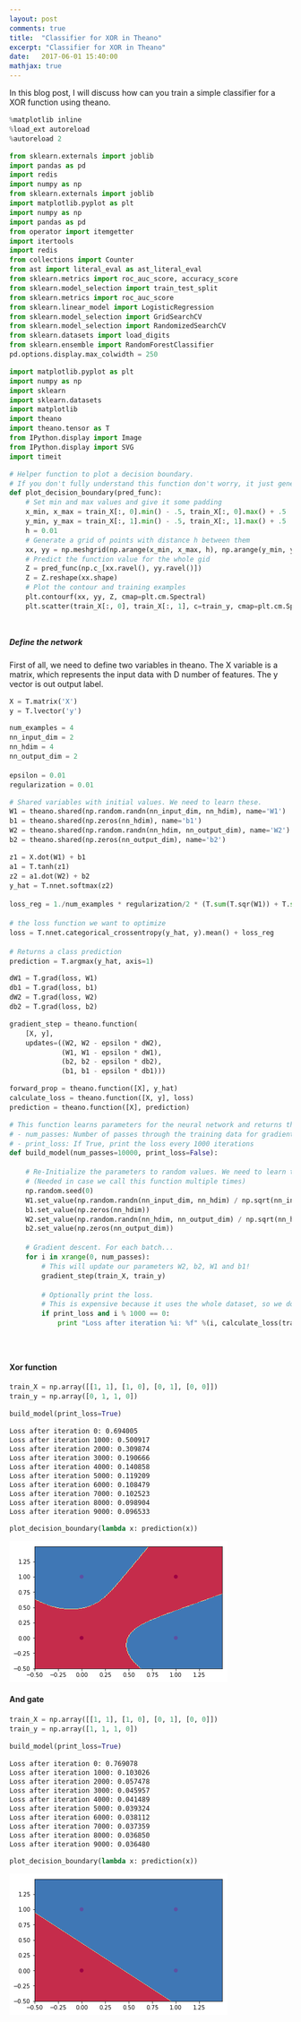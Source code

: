 ```yaml
---
layout: post
comments: true
title:  "Classifier for XOR in Theano"
excerpt: "Classifier for XOR in Theano"
date:   2017-06-01 15:40:00
mathjax: true
---
```


In this blog post, I will discuss how can you train a simple classifier for a XOR function using theano. 


```python
%matplotlib inline
%load_ext autoreload
%autoreload 2
```


```python
from sklearn.externals import joblib
import pandas as pd
import redis
import numpy as np 
from sklearn.externals import joblib
import matplotlib.pyplot as plt
import numpy as np 
import pandas as pd 
from operator import itemgetter
import itertools
import redis
from collections import Counter
from ast import literal_eval as ast_literal_eval
from sklearn.metrics import roc_auc_score, accuracy_score
from sklearn.model_selection import train_test_split
from sklearn.metrics import roc_auc_score
from sklearn.linear_model import LogisticRegression
from sklearn.model_selection import GridSearchCV
from sklearn.model_selection import RandomizedSearchCV
from sklearn.datasets import load_digits
from sklearn.ensemble import RandomForestClassifier
pd.options.display.max_colwidth = 250
```


```python
import matplotlib.pyplot as plt
import numpy as np
import sklearn
import sklearn.datasets
import matplotlib
import theano
import theano.tensor as T
from IPython.display import Image
from IPython.display import SVG
import timeit
```


```python
# Helper function to plot a decision boundary.
# If you don't fully understand this function don't worry, it just generates the contour plot.
def plot_decision_boundary(pred_func):
    # Set min and max values and give it some padding
    x_min, x_max = train_X[:, 0].min() - .5, train_X[:, 0].max() + .5
    y_min, y_max = train_X[:, 1].min() - .5, train_X[:, 1].max() + .5
    h = 0.01
    # Generate a grid of points with distance h between them
    xx, yy = np.meshgrid(np.arange(x_min, x_max, h), np.arange(y_min, y_max, h))
    # Predict the function value for the whole gid
    Z = pred_func(np.c_[xx.ravel(), yy.ravel()])
    Z = Z.reshape(xx.shape)
    # Plot the contour and training examples
    plt.contourf(xx, yy, Z, cmap=plt.cm.Spectral)
    plt.scatter(train_X[:, 0], train_X[:, 1], c=train_y, cmap=plt.cm.Spectral)
```


```python

```


```python

```

##### Define the network 

First of all, we need to define two variables in theano. The X variable is a matrix, which represents the input data with D number of features. The y vector is out output label. 


```python
X = T.matrix('X')
y = T.lvector('y')
```


```python
num_examples = 4
nn_input_dim = 2
nn_hdim = 4
nn_output_dim = 2

epsilon = 0.01
regularization = 0.01
```


```python
# Shared variables with initial values. We need to learn these.
W1 = theano.shared(np.random.randn(nn_input_dim, nn_hdim), name='W1')
b1 = theano.shared(np.zeros(nn_hdim), name='b1')
W2 = theano.shared(np.random.randn(nn_hdim, nn_output_dim), name='W2')
b2 = theano.shared(np.zeros(nn_output_dim), name='b2')
```


```python
z1 = X.dot(W1) + b1
a1 = T.tanh(z1)
z2 = a1.dot(W2) + b2
y_hat = T.nnet.softmax(z2)

loss_reg = 1./num_examples * regularization/2 * (T.sum(T.sqr(W1)) + T.sum(T.sqr(W2))) 

# the loss function we want to optimize
loss = T.nnet.categorical_crossentropy(y_hat, y).mean() + loss_reg

# Returns a class prediction
prediction = T.argmax(y_hat, axis=1)
```


```python
dW1 = T.grad(loss, W1)
db1 = T.grad(loss, b1)
dW2 = T.grad(loss, W2)
db2 = T.grad(loss, b2)
```


```python
gradient_step = theano.function(
    [X, y],
    updates=((W2, W2 - epsilon * dW2),
             (W1, W1 - epsilon * dW1),
             (b2, b2 - epsilon * db2),
             (b1, b1 - epsilon * db1)))
```


```python
forward_prop = theano.function([X], y_hat)
calculate_loss = theano.function([X, y], loss)
prediction = theano.function([X], prediction)
```


```python
# This function learns parameters for the neural network and returns the model.
# - num_passes: Number of passes through the training data for gradient descent
# - print_loss: If True, print the loss every 1000 iterations
def build_model(num_passes=10000, print_loss=False):
    
    # Re-Initialize the parameters to random values. We need to learn these.
    # (Needed in case we call this function multiple times)
    np.random.seed(0)
    W1.set_value(np.random.randn(nn_input_dim, nn_hdim) / np.sqrt(nn_input_dim))
    b1.set_value(np.zeros(nn_hdim))
    W2.set_value(np.random.randn(nn_hdim, nn_output_dim) / np.sqrt(nn_hdim))
    b2.set_value(np.zeros(nn_output_dim))
    
    # Gradient descent. For each batch...
    for i in xrange(0, num_passes):
        # This will update our parameters W2, b2, W1 and b1!
        gradient_step(train_X, train_y)
        
        # Optionally print the loss.
        # This is expensive because it uses the whole dataset, so we don't want to do it too often.
        if print_loss and i % 1000 == 0:
            print "Loss after iteration %i: %f" %(i, calculate_loss(train_X, train_y))
```


```python

```


```python

```


```python

```

#### Xor function 


```python
train_X = np.array([[1, 1], [1, 0], [0, 1], [0, 0]])
train_y = np.array([0, 1, 1, 0])
```


```python
build_model(print_loss=True)
```

    Loss after iteration 0: 0.694005
    Loss after iteration 1000: 0.500917
    Loss after iteration 2000: 0.309874
    Loss after iteration 3000: 0.190666
    Loss after iteration 4000: 0.140858
    Loss after iteration 5000: 0.119209
    Loss after iteration 6000: 0.108479
    Loss after iteration 7000: 0.102523
    Loss after iteration 8000: 0.098904
    Loss after iteration 9000: 0.096533



```python
plot_decision_boundary(lambda x: prediction(x))
```


![png](/assets/classifier/output_23_0.png)


#### And gate 


```python
train_X = np.array([[1, 1], [1, 0], [0, 1], [0, 0]])
train_y = np.array([1, 1, 1, 0])
```


```python
build_model(print_loss=True)
```

    Loss after iteration 0: 0.769078
    Loss after iteration 1000: 0.103026
    Loss after iteration 2000: 0.057478
    Loss after iteration 3000: 0.045957
    Loss after iteration 4000: 0.041489
    Loss after iteration 5000: 0.039324
    Loss after iteration 6000: 0.038112
    Loss after iteration 7000: 0.037359
    Loss after iteration 8000: 0.036850
    Loss after iteration 9000: 0.036480



```python
plot_decision_boundary(lambda x: prediction(x))
```


![png](/assets/classifier/output_27_0.png)

